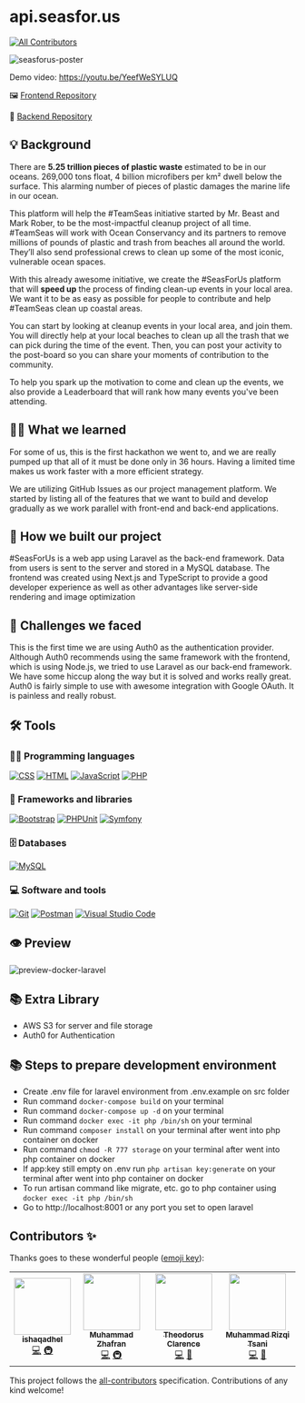 # api.seasfor.us
<!-- ALL-CONTRIBUTORS-BADGE:START - Do not remove or modify this section -->
[![All Contributors](https://img.shields.io/badge/all_contributors-4-orange.svg?style=flat-square)](#contributors-)
<!-- ALL-CONTRIBUTORS-BADGE:END -->

![seasforus-poster](https://user-images.githubusercontent.com/55318172/142764894-9d46ecac-f674-4e5d-bae8-fc9a82ecb953.jpg)

Demo video: https://youtu.be/YeefWeSYLUQ

🖼️ [Frontend Repository](https://github.com/theodorusclarence/seasfor.us)

🧠 [Backend Repository](https://github.com/ishaqadhel/seasforus-api)

## 💡 Background

There are **5.25 trillion pieces of plastic waste** estimated to be in our oceans. 269,000 tons float, 4 billion microfibers per km² dwell below the surface. This alarming number of pieces of plastic damages the marine life in our ocean.

This platform will help the #TeamSeas initiative started by Mr. Beast and Mark Rober, to be the most-impactful cleanup project of all time. #TeamSeas will work with Ocean Conservancy and its partners to remove millions of pounds of plastic and trash from beaches all around the world. They’ll also send professional crews to clean up some of the most iconic, vulnerable ocean spaces.

With this already awesome initiative, we create the #SeasForUs platform that will **speed up** the process of finding clean-up events in your local area. We want it to be as easy as possible for people to contribute and help #TeamSeas clean up coastal areas. 

You can start by looking at cleanup events in your local area, and join them. You will directly help at your local beaches to clean up all the trash that we can pick during the time of the event. Then, you can post your activity to the post-board so you can share your moments of contribution to the community.

To help you spark up the motivation to come and clean up the events, we also provide a Leaderboard that will rank how many events you've been attending.

## 🧑‍🎓 What we learned

For some of us, this is the first hackathon we went to, and we are really pumped up that all of it must be done only in 36 hours. Having a limited time makes us work faster with a more efficient strategy.

We are utilizing GitHub Issues as our project management platform. We started by listing all of the features that we want to build and develop gradually as we work parallel with front-end and back-end applications.

## 🧐 How we built our project

#SeasForUs is a web app using Laravel as the back-end framework. Data from users is sent to the server and stored in a MySQL database. The frontend was created using Next.js and TypeScript to provide a good developer experience as well as other advantages like server-side rendering and image optimization 

## 🤯 Challenges we faced

This is the first time we are using Auth0 as the authentication provider. Although Auth0 recommends using the same framework with the frontend, which is using Node.js, we tried to use Laravel as our back-end framework. We have some hiccup along the way but it is solved and works really great. Auth0 is fairly simple to use with awesome integration with Google OAuth. It is painless and really robust.

## 🛠️ Tools

### 👨‍💻 Programming languages

<p>
    <a href="https://github.com/search?q=user%3Aishaqadhel+language%3Acss"><img alt="CSS" src="https://img.shields.io/badge/CSS-1572B6.svg?logo=css3&logoColor=white"></a>
    <a href="https://github.com/search?q=user%3Aishaqadhel+language%3Ahtml"><img alt="HTML" src="https://img.shields.io/badge/HTML-E34F26.svg?logo=html5&logoColor=white"></a>
    <a href="https://github.com/search?q=user%3Aishaqadhel+language%3Ajavascript"><img alt="JavaScript" src="https://img.shields.io/badge/JavaScript-F7DF1E.svg?logo=javascript&logoColor=black"></a>
    <a href="https://github.com/search?q=user%3Aishaqadhel+language%3Aphp"><img alt="PHP" src="https://img.shields.io/badge/PHP-777BB4.svg?logo=php&logoColor=white"></a>
</p>

### 🧰 Frameworks and libraries

<p>
    <a href="#"><img alt="Bootstrap" src="https://img.shields.io/badge/Bootstrap-7952B3.svg?logo=bootstrap&logoColor=white"></a>
    <a href="#"><img alt="PHPUnit" src="https://img.shields.io/badge/PHPUnit-366488.svg?logo=jekyll&logoColor=white"></a>
    <a href="#"><img alt="Symfony" src="https://img.shields.io/badge/Symfony-111111.svg?logo=symfony&logoColor=white"></a>
</p>

### 🗄️ Databases

<p>
    <a href="#"><img alt="MySQL" src="https://img.shields.io/badge/MySQL-00f.svg?logo=mysql&logoColor=white"></a>
</p>

### 💻 Software and tools

<p>
    <a href="#"><img alt="Git" src="https://img.shields.io/badge/Git-F05033.svg?logo=git&logoColor=white"></a>
    <a href="#"><img alt="Postman" src="https://img.shields.io/badge/Postman-FF6C37?logo=postman&logoColor=white"></a>
    <a href="#"><img alt="Visual Studio Code" src="https://img.shields.io/badge/Visual%20Studio%20Code-0078d7.svg?logo=visual-studio-code&logoColor=white"></a>
</p>

## 👁️ Preview

![preview-docker-laravel](https://user-images.githubusercontent.com/49280352/131224609-401fcd2b-a815-49f2-8164-b6d9b77df87c.gif)

## 📚 Extra Library
- AWS S3 for server and file storage
- Auth0 for Authentication

## 📚 Steps to prepare development environment

- Create .env file for laravel environment from .env.example on src folder
- Run command ```docker-compose build``` on your terminal
- Run command ```docker-compose up -d``` on your terminal
- Run command ```docker exec -it php /bin/sh``` on your terminal
- Run command ```composer install``` on your terminal after went into php container on docker
- Run command ```chmod -R 777 storage``` on your terminal after went into php container on docker
- If app:key still empty on .env run ```php artisan key:generate``` on your terminal after went into php container on docker
- To run artisan command like migrate, etc. go to php container using ```docker exec -it php /bin/sh```
- Go to http://localhost:8001 or any port you set to open laravel

## Contributors ✨

Thanks goes to these wonderful people ([emoji key](https://allcontributors.org/docs/en/emoji-key)):

<!-- ALL-CONTRIBUTORS-LIST:START - Do not remove or modify this section -->
<!-- prettier-ignore-start -->
<!-- markdownlint-disable -->
<table>
  <tr>
    <td align="center"><a href="https://ishaqadhel.com"><img src="https://avatars.githubusercontent.com/u/49280352?v=4?s=100" width="100px;" alt=""/><br /><sub><b>ishaqadhel</b></sub></a><br /><a href="https://github.com/ishaqadhel/seasforus-api/commits?author=ishaqadhel" title="Code">💻</a> <a href="#infra-ishaqadhel" title="Infrastructure (Hosting, Build-Tools, etc)">🚇</a></td>
    <td align="center"><a href="https://github.com/franszhafran"><img src="https://avatars.githubusercontent.com/u/49693862?v=4?s=100" width="100px;" alt=""/><br /><sub><b>Muhammad Zhafran</b></sub></a><br /><a href="https://github.com/ishaqadhel/seasforus-api/commits?author=franszhafran" title="Code">💻</a> <a href="#infra-franszhafran" title="Infrastructure (Hosting, Build-Tools, etc)">🚇</a></td>
    <td align="center"><a href="https://theodorusclarence.com"><img src="https://avatars.githubusercontent.com/u/55318172?v=4?s=100" width="100px;" alt=""/><br /><sub><b>Theodorus Clarence</b></sub></a><br /><a href="https://github.com/ishaqadhel/seasforus-api/commits?author=theodorusclarence" title="Code">💻</a> <a href="#design-theodorusclarence" title="Design">🎨</a></td>
    <td align="center"><a href="https://github.com/rizqitsani"><img src="https://avatars.githubusercontent.com/u/68275535?v=4?s=100" width="100px;" alt=""/><br /><sub><b>Muhammad Rizqi Tsani</b></sub></a><br /><a href="https://github.com/ishaqadhel/seasforus-api/commits?author=rizqitsani" title="Code">💻</a> <a href="#design-rizqitsani" title="Design">🎨</a></td>
  </tr>
</table>

<!-- markdownlint-restore -->
<!-- prettier-ignore-end -->

<!-- ALL-CONTRIBUTORS-LIST:END -->

This project follows the [all-contributors](https://github.com/all-contributors/all-contributors) specification. Contributions of any kind welcome!
